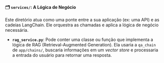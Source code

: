 #### 🗂️ **`services/`**: A Lógica de Negócio

Este diretório atua como uma ponte entre a sua aplicação (ex: uma API) e as cadeias LangChain. Ele orquestra as chamadas e aplica a lógica de negócio necessária.

- **`rag_service.py`**: Pode conter uma classe ou função que implementa a lógica de RAG (Retrieval-Augmented Generation). Ela usaria a `qa_chain` de `app/chains/`, buscaria informações em um _vector store_ e processaria a entrada do usuário para retornar uma resposta.